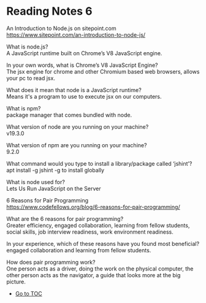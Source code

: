 # Reading Notes 6  

An Introduction to Node.js on sitepoint.com  
<https://www.sitepoint.com/an-introduction-to-node-js/>  

What is node.js?  
A JavaScript runtime built on Chrome’s V8 JavaScript engine.  

In your own words, what is Chrome’s V8 JavaScript Engine?  
The jsx engine for chrome and other Chromium based web browsers, allows your pc to read jsx.  

What does it mean that node is a JavaScript runtime?  
Means it's a program to use to execute jsx on our computers.  

What is npm?  
package manager that comes bundled with node.  

What version of node are you running on your machine?  
v19.3.0  

What version of npm are you running on your machine?  
9.2.0  

What command would you type to install a library/package called ‘jshint’?  
apt install -g jshint   -g to install globally  

What is node used for?  
Lets Us Run JavaScript on the Server  

6 Reasons for Pair Programming  
<https://www.codefellows.org/blog/6-reasons-for-pair-programming/>  

What are the 6 reasons for pair programming?  
Greater efficiency, engaged collaboration, learning from fellow students, social skills, job interview readiness, work environment readiness.  

In your experience, which of these reasons have you found most beneficial?  
engaged collaboration and learning from fellow students.  

How does pair programming work?  
One person acts as a driver, doing the work on the physical computer, the other person acts as the navigator, a guide that looks more at the big picture.  

- [Go to TOC](README.md)  
